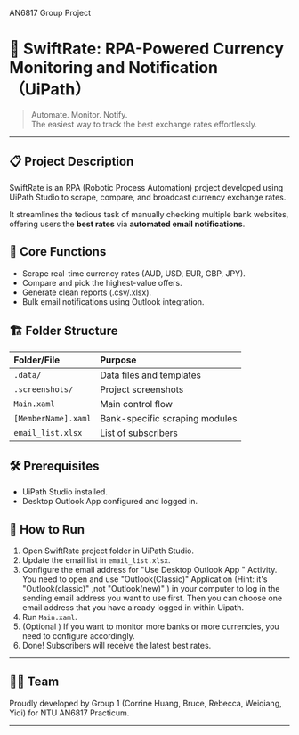AN6817 Group Project 
# 🚀 SwiftRate: RPA-Powered Currency Monitoring and Notification（UiPath）

> Automate. Monitor. Notify.  
> The easiest way to track the best exchange rates effortlessly.

---

## 📋 Project Description
SwiftRate is an RPA (Robotic Process Automation) project developed using UiPath Studio to scrape, compare, and broadcast currency exchange rates.

It streamlines the tedious task of manually checking multiple bank websites, offering users the **best rates** via **automated email notifications**.

## 🧩 Core Functions
- Scrape real-time currency rates (AUD, USD, EUR, GBP, JPY).
- Compare and pick the highest-value offers.
- Generate clean reports (.csv/.xlsx).
- Bulk email notifications using Outlook integration.

## 🏗️ Folder Structure
| Folder/File              | Purpose                                 |
|:-------------------------|:----------------------------------------|
| `.data/`                  | Data files and templates               |
| `.screenshots/`           | Project screenshots                    |
| `Main.xaml`               | Main control flow                      |
| `[MemberName].xaml`       | Bank-specific scraping modules         |
| `email_list.xlsx`         | List of subscribers                    |

## 🛠️ Prerequisites
- UiPath Studio installed.
- Desktop Outlook App configured and logged in.

## 🚀 How to Run
1. Open SwiftRate project folder in UiPath Studio.
2. Update the email list in `email_list.xlsx`.
3. Configure the email address for "Use Desktop Outlook App " Activity. You need to open and use "Outlook(Classic)" Application (Hint: it's "Outlook(classic)" ,not "Outlook(new)" ) in your computer to log in the sending email address you want to use first. Then you can choose one email address that you have already logged in within Uipath. 
4. Run `Main.xaml`.
5. (Optional ) If you want to monitor more banks or more currencies, you need to configure accordingly.
6. Done! Subscribers will receive the latest best rates.

---

## 👨‍💻 Team
Proudly developed by Group 1 (Corrine Huang, Bruce, Rebecca, Weiqiang, Yidi) for NTU AN6817 Practicum.

---
